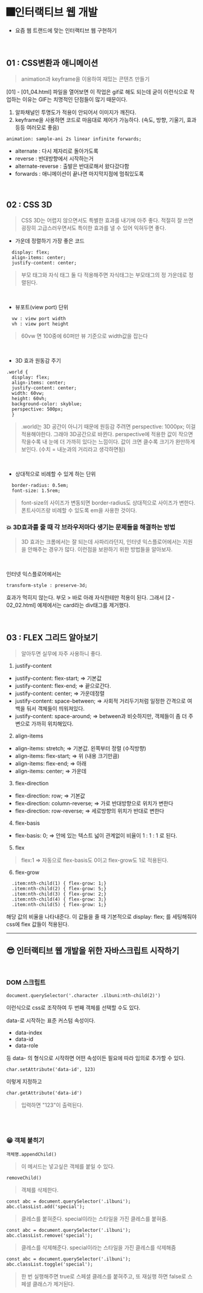 # 🎆인터랙티브 웹 개발

- 요즘 웹 트랜드에 맞는 인터랙티브 웹 구현하기

<br>

## 01 : CSS변환과 애니메이션

> animation과 keyframe을 이용하여 재밌는 콘텐츠 만들기

[01] - [01_04.html] 파일을 열어보면 이 작업은 gif로 해도 되는데 굳이 이런식으로 작업하는 이유는
GIF는 치명적인 단점들이 많기 때문이다.

1. 알파채널인 투명도가 적용이 안되어서 이미지가 깨진다.
2. keyframe을 사용하면 코드로 마음대로 제어가 가능하다. (속도, 방향, 기울기, 효과 등등 여러모로 좋음)

```
animation: sample-ani 2s linear infinite forwards;
```

- alternate : 다시 제자리로 돌아가도록
- reverse : 반대방향에서 시작하는거
- alternate-reverse : 출발은 반대로해서 왔다갔다함
- forwards : 애니메이션이 끝나면 마지막지점에 멈춰있도록

<br>

## 02 : CSS 3D

> CSS 3D는 어렵지 않으면서도 특별한 효과를 내기에 아주 좋다. 적절히 잘 쓰면 굉장히 고급스러우면서도 특이한 효과를 낼 수 있어 익혀두면 좋다.

- 가운데 정렬하기 가장 좋은 코드

```
  display: flex;
  align-items: center;
  justify-content: center;
```

> 부모 태그와 자식 태그 둘 다 적용해주면 자식태그는 부모태그의 정 가운데로 정렬된다.

<br>

- 뷰포트(view port) 단위

```
  vw : view port width
  vh : view port height
```

> 60vw 면 100중에 60퍼만 뷰 기준으로 width값을 잡는다

<br>

- 3D 효과 원동감 주기

```
.world {
  display: flex;
  align-items: center;
  justify-content: center;
  width: 60vw;
  height: 60vh;
  background-color: skyblue;
  perspective: 500px;
  }
```

> .world는 3D 공간이 아니기 때문에 원등감 주려면 perspective: 1000px; 이걸 적용해야한다.
> 그래야 3D공간으로 바뀐다. perspective에 적용한 값이 작으면 작을수록 내 눈에 더 가까히 있다는 느낌이다.
> 값이 크면 클수록 크기가 완만하게 보인다. (수치 = 내눈과의 거리라고 생각하면됨)

<br>

- 상대적으로 비례할 수 있게 하는 단위

```
  border-radius: 0.5em;
  font-size: 1.5rem;
```

> font-size의 사이즈가 변동되면 border-radius도 상대적으로 사이즈가 변한다. 폰트사이즈랑 비례할 수 있도록 em을 사용한 것이다.

### <b>💥 3D효과를 줄 때 각 브라우저마다 생기는 문제들을 해결하는 방법</b>

> 3D 효과는 크롬에서는 잘 되는데 사파리라던지, 인터넷 익스플로어에서는 지원을 안해주는 경우가 많다. 이런점을 보완하기 위한 방법들을 알아보자.

<br>

인터넷 익스플로어에서는

```
transform-style : preserve-3d;
```

효과가 먹히지 않는다. 부모 > 바로 아래 자식한테만 적용이 된다.
그래서 [2 - 02_02.html] 예제에서는 card라는 div태그를 제거했다.

<br>

## 03 : FLEX 그리드 알아보기

> 알아두면 실무에 자주 사용하니 좋다.

1. justify-content

- justify-content: flex-start; => 기본값
- justify-content: flex-end; => 끝으로간다.
- justify-content: center; => 가운데정렬
- justify-content: space-between; => 사회적 거리두기처럼 일정한 간격으로 여백을 둬서 객체들이 띄워져있다.
- justify-content: space-around; => between과 비슷하지만, 객체들이 좀 더 주변으로 가까히 위치해있다.

2. align-items

- align-items: stretch; => 기본값. 왼쪽부터 정렬 (수직방향)
- align-items: flex-start; => 위 (내용 크기만큼)
- align-items: flex-end; => 아래
- align-items: center; => 가운데

3. flex-direction

- flex-direction: row; => 기본값
- flex-direction: column-reverse; => 가로 반대방향으로 위치가 변한다
- flex-direction: row-reverse; => 세로방향의 위치가 반대로 변한다

4. flex-basis

- flex-basis: 0; => 안에 있는 텍스트 넓이 관계없이 비율이 1 : 1 : 1 로 된다.

5. flex

> flex:1 => 자동으로 flex-basis도 0이고 flex-grow도 1로 적용된다.

6. flex-grow

```
  .item:nth-child(1) { flex-grow: 1;}
  .item:nth-child(2) { flex-grow: 5;}
  .item:nth-child(3) { flex-grow: 2;}
  .item:nth-child(4) { flex-grow: 3;}
  .item:nth-child(5) { flex-grow: 1;}
```

해당 값의 비율을 나타내준다.
이 값들을 줄 때 기본적으로 display: flex; 를 세팅해줘야 css에 flex 값들이 적용된다.

---

## 😎 인터랙티브 <b>웹 개발을 위한 자바스크립트 시작</b>하기

<br>

### DOM 스크립트

```
document.querySelector('.character .ilbuni:nth-child(2)')
```

이런식으로 css로 조작하여 두 번째 객체를 선택할 수도 있다.

data-로 시작하는 표준 커스텀 속성이다.

- data-index
- data-id
- data-role

등 data- 의 형식으로 시작하면 어떤 속성이든 필요에 따라 임의로 추가할 수 있다.

```
char.setAttribute('data-id', 123)
```

이렇게 지정하고

```
char.getAttribute('data-id')
```

> 입력하면 "123"이 출력된다.

<br><br>

### 😁 객체 붙히기

```
객체명.appendChild()
```

> 이 메서드는 넣고싶은 객체를 붙일 수 있다.

```
removeChild()
```

> 객체를 삭제한다.

```
const abc = document.querySelector('.ilbuni');
abc.classList.add('special');
```

> 클레스를 붙혀준다. special이라는 스타일을 가진 클레스를 붙혀줌.

```
const abc = document.querySelector('.ilbuni');
abc.classList.remove('special');
```

> 클레스를 삭제해준다. special이라는 스타일을 가진 클레스를 삭제해줌

```
const abc = document.querySelector('.ilbuni');
abc.classList.toggle('special');
```

> 한 번 실행해주면 true로 스페셜 클레스를 붙혀주고, 또 재실행 하면 false로 스페셜 클래스가 제거된다.
